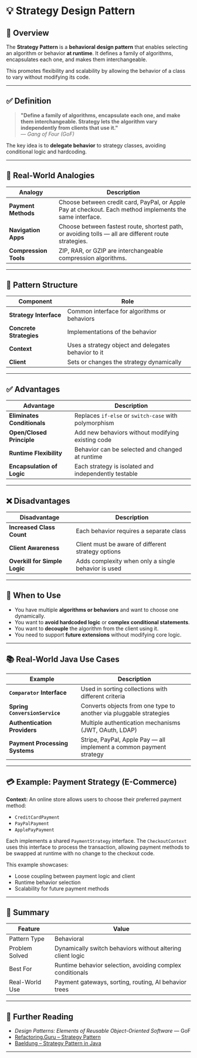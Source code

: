 # 💡 Strategy Design Pattern

## 📘 Overview

The **Strategy Pattern** is a **behavioral design pattern** that enables selecting an algorithm or behavior **at runtime**. It defines a family of algorithms, encapsulates each one, and makes them interchangeable.

This promotes flexibility and scalability by allowing the behavior of a class to vary without modifying its code.

---

## ✅ Definition

> **"Define a family of algorithms, encapsulate each one, and make them interchangeable. Strategy lets the algorithm vary independently from clients that use it."**  
> — *Gang of Four (GoF)*

The key idea is to **delegate behavior** to strategy classes, avoiding conditional logic and hardcoding.

---

## 🧠 Real-World Analogies

| Analogy               | Description |
|------------------------|-------------|
| **Payment Methods**    | Choose between credit card, PayPal, or Apple Pay at checkout. Each method implements the same interface. |
| **Navigation Apps**    | Choose between fastest route, shortest path, or avoiding tolls — all are different route strategies. |
| **Compression Tools**  | ZIP, RAR, or GZIP are interchangeable compression algorithms. |

---

## 🧱 Pattern Structure

| Component             | Role |
|------------------------|------|
| **Strategy Interface** | Common interface for algorithms or behaviors |
| **Concrete Strategies**| Implementations of the behavior |
| **Context**            | Uses a strategy object and delegates behavior to it |
| **Client**             | Sets or changes the strategy dynamically |

---

## ✅ Advantages

| Advantage                    | Description |
|-------------------------------|-------------|
| **Eliminates Conditionals**   | Replaces `if-else` or `switch-case` with polymorphism |
| **Open/Closed Principle**     | Add new behaviors without modifying existing code |
| **Runtime Flexibility**       | Behavior can be selected and changed at runtime |
| **Encapsulation of Logic**    | Each strategy is isolated and independently testable |

---

## ❌ Disadvantages

| Disadvantage                  | Description |
|-------------------------------|-------------|
| **Increased Class Count**     | Each behavior requires a separate class |
| **Client Awareness**          | Client must be aware of different strategy options |
| **Overkill for Simple Logic** | Adds complexity when only a single behavior is used |

---

## 🎯 When to Use

- You have multiple **algorithms or behaviors** and want to choose one dynamically.
- You want to **avoid hardcoded logic** or **complex conditional statements**.
- You want to **decouple** the algorithm from the client using it.
- You need to support **future extensions** without modifying core logic.

---

## 📚 Real-World Java Use Cases

| Example                         | Description |
|----------------------------------|-------------|
| **`Comparator` Interface**       | Used in sorting collections with different criteria |
| **Spring `ConversionService`**  | Converts objects from one type to another via pluggable strategies |
| **Authentication Providers**    | Multiple authentication mechanisms (JWT, OAuth, LDAP) |
| **Payment Processing Systems**  | Stripe, PayPal, Apple Pay — all implement a common payment strategy |

---

## 💳 Example: Payment Strategy (E-Commerce)

**Context:** An online store allows users to choose their preferred payment method:
- `CreditCardPayment`
- `PayPalPayment`
- `ApplePayPayment`

Each implements a shared `PaymentStrategy` interface. The `CheckoutContext` uses this interface to process the transaction, allowing payment methods to be swapped at runtime with no change to the checkout code.

This example showcases:
- Loose coupling between payment logic and client
- Runtime behavior selection
- Scalability for future payment methods

---

## 🧠 Summary

| Feature         | Value |
|------------------|-------|
| Pattern Type     | Behavioral |
| Problem Solved   | Dynamically switch behaviors without altering client logic |
| Best For         | Runtime behavior selection, avoiding complex conditionals |
| Real-World Use   | Payment gateways, sorting, routing, AI behavior trees |

---

## 📖 Further Reading

- *Design Patterns: Elements of Reusable Object-Oriented Software* — GoF
- [Refactoring.Guru – Strategy Pattern](https://refactoring.guru/design-patterns/strategy)
- [Baeldung – Strategy Pattern in Java](https://www.baeldung.com/java-strategy-pattern)

---

